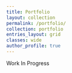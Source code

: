 ```yaml
---
title: Portfolio
layout: collection
permalink: /portfolio/
collection: portfolio
entries_layout: grid
classes: wide
author_profile: true
---
```

Work In Progress
